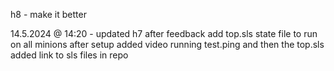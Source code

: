 h8 - make it better

14.5.2024 @ 14:20 - updated h7 after feedback
add top.sls state file to run on all minions after setup
added video running test.ping and then the top.sls
added link to sls files in repo
